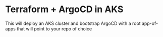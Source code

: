 # Terraform + ArgoCD in AKS

This will deploy an AKS cluster and bootstrap ArgoCD with a root app-of-apps that will point to your repo of choice